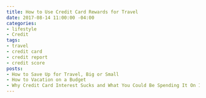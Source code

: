 ```yaml
---
title: How to Use Credit Card Rewards for Travel
date: 2017-08-14 11:00:00 -04:00
categories:
- lifestyle
- Credit
tags:
- travel
- credit card
- credit report
- credit score
posts:
- How to Save Up for Travel, Big or Small
- How to Vacation on a Budget
- Why Credit Card Interest Sucks and What You Could Be Spending It On Instead
---
```


